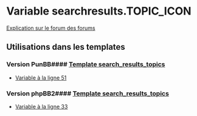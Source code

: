 # Variable searchresults.TOPIC_ICON
[Explication sur le forum des forums](http://forum.forumactif.com/t294113-listing-des-variables#searchresults.TOPIC_ICON)
## Utilisations dans les templates
### Version PunBB#### [Template search_results_topics](punbb/search_results_topics.md)
* [Variable à la ligne 51](../punbb/search_results_topics.tpl#L51)
### Version phpBB2#### [Template search_results_topics](subsilver/search_results_topics.md)
* [Variable à la ligne 33](../subsilver/search_results_topics.tpl#L33)
